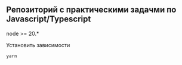 ## Репозиторий с практическими задачми по Javascript/Typescript

node >= 20.*

Установить зависимости
```
yarn
```